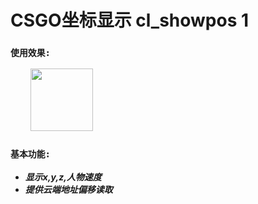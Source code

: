 # CSGO坐标显示 cl_showpos 1
### `使用效果:`
&emsp;&emsp;
<img src="http://222.187.238.84:4232/picture/showpos.png" height="100px" width="100px"  alt=""/>


### `基本功能:`
  - ***显示x,y,z,人物速度***
  - ***提供云端地址偏移读取***
